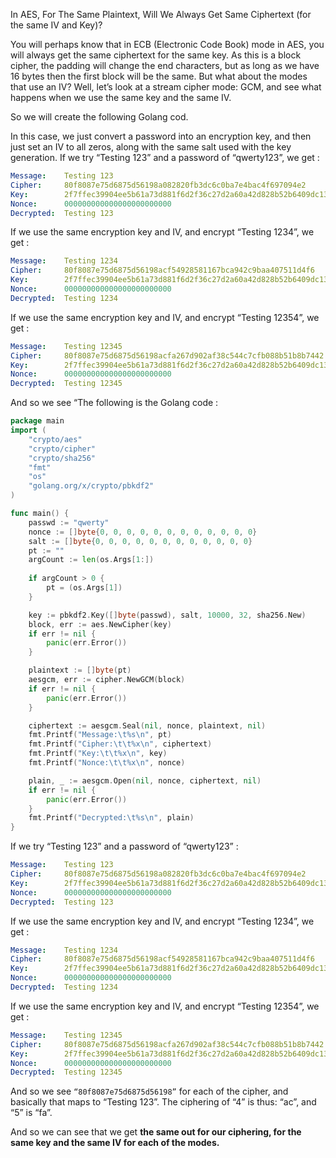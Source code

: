 In AES, For The Same Plaintext, Will We Always Get Same Ciphertext (for the same IV and Key)?

You will perhaps know that in ECB (Electronic Code Book) mode in AES, you will always get the same ciphertext for the same key. As this is a block cipher, the padding will change the end characters, but as long as we have 16 bytes then the first block will be the same. But what about the modes that use an IV? Well, let’s look at a stream cipher mode: GCM, and see what happens when we use the same key and the same IV.

So we will create the following Golang cod.

In this case, we just convert a password into an encryption key, and then just set an IV to all zeros, along with the same salt used with the key generation. If we try “Testing 123” and a password of “qwerty123”, we get :

```yml
Message:	Testing 123
Cipher:		80f8087e75d6875d56198a082820fb3dc6c0ba7e4bac4f697094e2
Key:		2f7ffec39904ee5b61a73d881f6d2f36c27d2a60a42d828b52b6409dc13d1318
Nonce:		000000000000000000000000
Decrypted:	Testing 123
```

If we use the same encryption key and IV, and encrypt “Testing 1234”, we get :

```yml
Message:	Testing 1234
Cipher:		80f8087e75d6875d56198acf54928581167bca942c9baa407511d4f6
Key:		2f7ffec39904ee5b61a73d881f6d2f36c27d2a60a42d828b52b6409dc13d1318
Nonce:		000000000000000000000000
Decrypted:	Testing 1234
```

If we use the same encryption key and IV, and encrypt “Testing 12354”, we get :

```yml
Message:	Testing 12345
Cipher:		80f8087e75d6875d56198acfa267d902af38c544c7cfb088b51b8b7442
Key:		2f7ffec39904ee5b61a73d881f6d2f36c27d2a60a42d828b52b6409dc13d1318
Nonce:		000000000000000000000000
Decrypted:	Testing 12345
```

And so we see “The following is the Golang code :

```go
package main
import (
	"crypto/aes"
	"crypto/cipher"
	"crypto/sha256"
	"fmt"
	"os"
	"golang.org/x/crypto/pbkdf2"
)

func main() {
	passwd := "qwerty"
	nonce := []byte{0, 0, 0, 0, 0, 0, 0, 0, 0, 0, 0, 0}
	salt := []byte{0, 0, 0, 0, 0, 0, 0, 0, 0, 0, 0, 0}
	pt := ""
	argCount := len(os.Args[1:])
	
	if argCount > 0 {
		pt = (os.Args[1])
	}

	key := pbkdf2.Key([]byte(passwd), salt, 10000, 32, sha256.New)
	block, err := aes.NewCipher(key)
	if err != nil {
		panic(err.Error())
	}

	plaintext := []byte(pt)
	aesgcm, err := cipher.NewGCM(block)
	if err != nil {
		panic(err.Error())
	}

	ciphertext := aesgcm.Seal(nil, nonce, plaintext, nil)
	fmt.Printf("Message:\t%s\n", pt)
	fmt.Printf("Cipher:\t\t%x\n", ciphertext)
	fmt.Printf("Key:\t\t%x\n", key)
	fmt.Printf("Nonce:\t\t%x\n", nonce)

	plain, _ := aesgcm.Open(nil, nonce, ciphertext, nil)
	if err != nil {
		panic(err.Error())
	}
	fmt.Printf("Decrypted:\t%s\n", plain)
}
```

If we try “Testing 123” and a password of “qwerty123” :

```yml
Message:	Testing 123
Cipher:		80f8087e75d6875d56198a082820fb3dc6c0ba7e4bac4f697094e2
Key:		2f7ffec39904ee5b61a73d881f6d2f36c27d2a60a42d828b52b6409dc13d1318
Nonce:		000000000000000000000000
Decrypted:	Testing 123
```

If we use the same encryption key and IV, and encrypt “Testing 1234”, we get :

```yml
Message:	Testing 1234
Cipher:		80f8087e75d6875d56198acf54928581167bca942c9baa407511d4f6
Key:		2f7ffec39904ee5b61a73d881f6d2f36c27d2a60a42d828b52b6409dc13d1318
Nonce:		000000000000000000000000
Decrypted:	Testing 1234
```

If we use the same encryption key and IV, and encrypt “Testing 12354”, we get :

```yml
Message:	Testing 12345
Cipher:		80f8087e75d6875d56198acfa267d902af38c544c7cfb088b51b8b7442
Key:		2f7ffec39904ee5b61a73d881f6d2f36c27d2a60a42d828b52b6409dc13d1318
Nonce:		000000000000000000000000
Decrypted:	Testing 12345
```

And so we see `“80f8087e75d6875d56198”` for each of the cipher, and basically that maps to “Testing 123”. The ciphering of “4” is thus: “ac”, and “5” is “fa”.

And so we can see that we get **the same out for our ciphering, for the same key and the same IV for each of the modes.**

